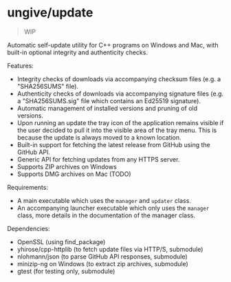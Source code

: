 # ungive/update

> WIP

Automatic self-update utility for C++ programs on Windows and Mac,
with built-in optional integrity and authenticity checks.

Features:
- Integrity checks of downloads via accompanying checksum files
  (e.g. a "SHA256SUMS" file).
- Authenticity checks of downloads via accompanying signature files
  (e.g. a "SHA256SUMS.sig" file which contains an Ed25519 signature).
- Automatic management of installed versions and pruning of old versions.
- Upon running an update the tray icon of the application remains visible
  if the user decided to pull it into the visible area of the tray menu.
  This is because the update is always moved to a known location.
- Built-in support for fetching the latest release from GitHub
  using the GitHub API.
- Generic API for fetching updates from any HTTPS server.
- Supports ZIP archives on Windows
- Supports DMG archives on Mac (TODO)

Requirements:
- A main executable which uses the `manager` and `updater` class.
- An accompanying launcher executable which only uses the `manager` class,
  more details in the documentation of the manager class.

Dependencies:
- OpenSSL (using find_package)
- yhirose/cpp-httplib (to fetch update files via HTTP/S, submodule)
- nlohmann/json (to parse GitHub API responses, submodule)
- minizip-ng on Windows (to extract zip archives, submodule)
- gtest (for testing only, submodule)
